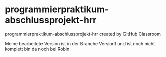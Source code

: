 # programmierpraktikum-abschlussprojekt-hrr
programmierpraktikum-abschlussprojekt-hrr created by GitHub Classroom

Meine bearbeitete Version ist in der Branche Version1 und ist noch nicht komplett bin da noch bei Robin
